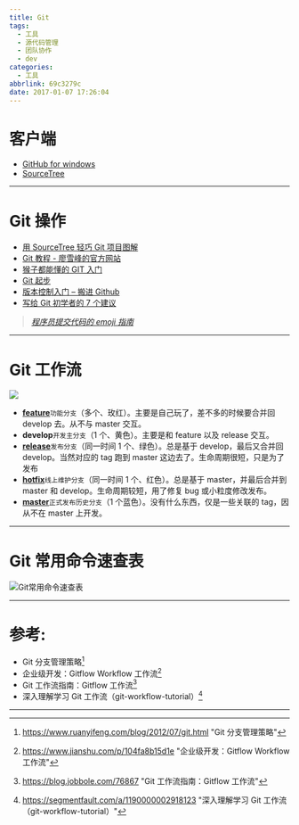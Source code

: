 ```yaml
---
title: Git
tags:
  - 工具
  - 源代码管理
  - 团队协作
  - dev
categories:
  - 工具
abbrlink: 69c3279c
date: 2017-01-07 17:26:04
---
```


# 客户端

- [GitHub for windows](https://windows.github.com/)
- [SourceTree ](https://www.sourcetreeapp.com/)

---

# Git 操作

- [用 SourceTree 轻巧 Git 项目图解](https://www.cnblogs.com/simadi/p/5072480.html)
- [Git 教程 - 廖雪峰的官方网站](https://www.liaoxuefeng.com/wiki/0013739516305929606dd18361248578c67b8067c8c017b000)
- [猴子都能懂的 GIT 入门](https://backlogtool.com/git-guide/cn/)
- [Git 起步](https://git-scm.com/book/zh/v1/%E8%B5%B7%E6%AD%A5)
- [版本控制入门 – 搬进 Github](https://www.imooc.com/learn/390)
- [写给 Git 初学者的 7 个建议](https://blog.jobbole.com/50603/)

> _[程序员提交代码的 emoji 指南](https://www.toutiao.com/i6353472144239755777/?tt_from=weixin&utm_campaign=client_share&app=news_article&utm_source=weixin&iid=6177424078&utm_medium=toutiao_ios&wxshare_count=1)_

---

# Git 工作流

![](https://nvie.com/img/git-model@2x.png)

- **[feature](https://segmentfault.com/a/1190000002918123#articleHeader13)**`功能分支`（多个、玫红）。主要是自己玩了，差不多的时候要合并回 develop 去。从不与 master 交互。
- **develop**`开发主分支`（1 个、黄色）。主要是和 feature 以及 release 交互。
- **[release](https://segmentfault.com/a/1190000002918123#articleHeader14)**`发布分支`（同一时间 1 个、绿色）。总是基于 develop，最后又合并回 develop。当然对应的 tag 跑到 master 这边去了。生命周期很短，只是为了发布
- **[hotfix](https://segmentfault.com/a/1190000002918123#articleHeader15)**`线上维护分支`（同一时间 1 个、红色）。总是基于 master，并最后合并到 master 和 develop。生命周期较短，用了修复 bug 或小粒度修改发布。
- **[master](https://segmentfault.com/a/1190000002918123#articleHeader12)**`正式发布历史分支`（1 个蓝色）。没有什么东西，仅是一些关联的 tag，因从不在 master 上开发。

---

# Git 常用命令速查表

![Git常用命令速查表](https://image.xuebin.me/Git%E5%B8%B8%E7%94%A8%E5%91%BD%E4%BB%A4%E9%80%9F%E6%9F%A5%E8%A1%A8.jpeg)

---

# 参考:

- Git 分支管理策略[^1]
- 企业级开发：Gitflow Workflow 工作流[^2]
- Git 工作流指南：Gitflow 工作流[^3]
- 深入理解学习 Git 工作流（git-workflow-tutorial）[^4]

---

[^1]: <https://www.ruanyifeng.com/blog/2012/07/git.html> "Git 分支管理策略"
[^2]: <https://www.jianshu.com/p/104fa8b15d1e> "企业级开发：Gitflow Workflow 工作流"
[^3]: <https://blog.jobbole.com/76867> "Git 工作流指南：Gitflow 工作流"
[^4]: <https://segmentfault.com/a/1190000002918123> "深入理解学习 Git 工作流（git-workflow-tutorial）"
